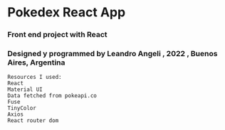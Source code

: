 # Pokedex React App

### Front end project with React

### Designed y programmed by Leandro Angeli , 2022 , Buenos Aires, Argentina

    Resources I used:
    React
    Material UI
    Data fetched from pokeapi.co
    Fuse
    TinyColor
    Axios
    React router dom
